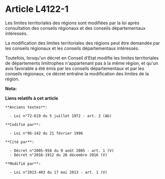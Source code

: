 # Article L4122-1

Les limites territoriales des régions sont modifiées par la loi après consultation des conseils régionaux et des conseils
départementaux intéressés. 

La modification des limites territoriales des régions peut être demandée par les conseils régionaux et les conseils
départementaux intéressés. 

Toutefois, lorsqu'un décret en Conseil d'Etat modifie les limites territoriales de départements limitrophes n'appartenant pas
à la même région, et qu'un avis favorable a été émis par les conseils départementaux et par les conseils régionaux, ce décret
entraîne la modification des limites de la région.

**Nota:**



**Liens relatifs à cet article**

	**Anciens textes**:

	  - Loi n°72-619 du 5 juillet 1972 - art. 2 (Ab)

	**Codifié par**:

	  - Loi n°96-142 du 21 février 1996

	**Cité par**:

	  - Décret n°2005-958 du 9 août 2005 - art. 1 (V)
	  - Décret n°2016-1912 du 28 décembre 2016 (V)

	**Modifié par**:

	  - Loi n°2013-403 du 17 mai 2013 - art. 1 (V)

